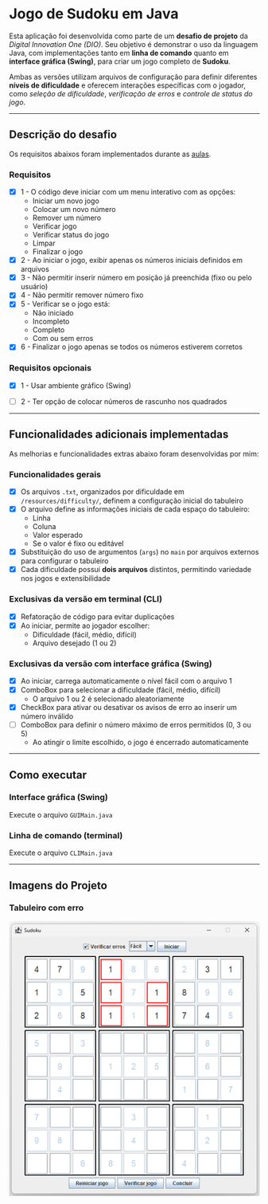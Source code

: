 # Jogo de Sudoku em Java

Esta aplicação foi desenvolvida como parte de um **desafio de projeto** da _Digital Innovation One (DIO)_.
Seu objetivo é demonstrar o uso da linguagem Java, com implementações tanto em **linha de comando** quanto em **interface gráfica (Swing)**, para criar um jogo completo de **Sudoku**.

Ambas as versões utilizam arquivos de configuração para definir diferentes **níveis de dificuldade** e oferecem interações específicas com o jogador,
como _seleção de dificuldade_, _verificação de erros_ e _controle de status do jogo_.


---


## Descrição do desafio
Os requisitos abaixos foram implementados durante as [aulas](https://github.com/digitalinnovationone/sudoku).

### Requisitos
- [x] 1 - O código deve iniciar com um menu interativo com as opções:
  - Iniciar um novo jogo
  - Colocar um novo número
  - Remover um número
  - Verificar jogo
  - Verificar status do jogo
  - Limpar
  - Finalizar o jogo
- [x] 2 - Ao iniciar o jogo, exibir apenas os números iniciais definidos em arquivos
- [x] 3 - Não permitir inserir número em posição já preenchida (fixo ou pelo usuário)
- [x] 4 - Não permitir remover número fixo
- [x] 5 - Verificar se o jogo está:
  - Não iniciado
  - Incompleto
  - Completo
  - Com ou sem erros
- [x] 6 - Finalizar o jogo apenas se todos os números estiverem corretos

### Requisitos opcionais
- [x] 1 - Usar ambiente gráfico (Swing)
- [ ] 2 - Ter opção de colocar números de rascunho nos quadrados


---


## Funcionalidades adicionais implementadas
As melhorias e funcionalidades extras abaixo foram desenvolvidas por mim:

### Funcionalidades gerais
- [x] Os arquivos `.txt`, organizados por dificuldade em `/resources/difficulty/`, definem a configuração inicial do tabuleiro
- [x] O arquivo define as informações iniciais de cada espaço do tabuleiro:
  - Linha
  - Coluna
  - Valor esperado
  - Se o valor é fixo ou editável
- [x] Substituição do uso de argumentos (`args`) no `main` por arquivos externos para configurar o tabuleiro
- [x] Cada dificuldade possui **dois arquivos** distintos, permitindo variedade nos jogos e extensibilidade

### Exclusivas da versão em terminal (CLI)
- [x] Refatoração de código para evitar duplicações
- [x] Ao iniciar, permite ao jogador escolher:
  - Dificuldade (fácil, médio, difícil)
  - Arquivo desejado (1 ou 2)

### Exclusivas da versão com interface gráfica (Swing)
- [x] Ao iniciar, carrega automaticamente o nível fácil com o arquivo 1
- [x] ComboBox para selecionar a dificuldade (fácil, médio, difícil)
  - O arquivo 1 ou 2 é selecionado aleatoriamente
- [x] CheckBox para ativar ou desativar os avisos de erro ao inserir um número inválido
- [ ] ComboBox para definir o número máximo de erros permitidos (0, 3 ou 5)
  - Ao atingir o limite escolhido, o jogo é encerrado automaticamente


---


## Como executar

### Interface gráfica (Swing)

Execute o arquivo `GUIMain.java`

### Linha de comando (terminal)
Execute o arquivo `CLIMain.java`


---


## Imagens do Projeto

### Tabuleiro com erro
![Tabuleiro com erro](.images/1-Board.png)

